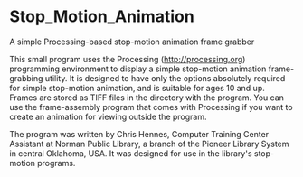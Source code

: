 # Stop_Motion_Animation
A simple Processing-based stop-motion animation frame grabber

This small program uses the Processing (http://processing.org) programming environment to display a simple stop-motion animation
frame-grabbing utility. It is designed to have only the options absolutely required for simple stop-motion
animation, and is suitable for ages 10 and up. Frames are stored as TIFF files in the directory with the
program. You can use the frame-assembly program that comes with Processing if you want to create an
animation for viewing outside the program.

The program was written by Chris Hennes, Computer Training Center Assistant at Norman Public Library, a branch
of the Pioneer Library System in central Oklahoma, USA. It was designed for use in the library's stop-motion
programs. 
